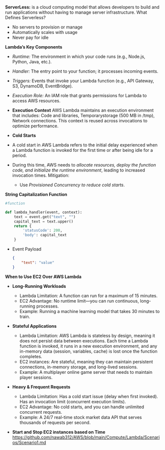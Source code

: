**ServerLess:** is a cloud computing model that allows developers to build and run applications without having to manage server infrastructure. What Defines Serverless?
- No servers to provision or manage
- Automatically scales with usage
- Never pay for idle

**Lambda’s Key Components**
- *Runtime:* The environment in which your code runs (e.g., Node.js, Python, Java, etc.).
- *Handler:* The entry point to your function; it processes incoming events.
- *Triggers:* Events that invoke your Lambda function (e.g., API Gateway, S3, DynamoDB, EventBridge).
- *Execution Role:* An IAM role that grants permissions for Lambda to access AWS resources.

- **Execution Context** AWS Lambda maintains an execution environment that includes: Code and libraries, Temporarystorage (500 MB in /tmp), Network connections. This context is reused across invocations to optimize performance.

- **Cold Starts**
 - A cold start in AWS Lambda refers to the initial delay experienced when a Lambda function is invoked for the first time or after being idle for a period.
 - During this time, AWS needs to *allocate resources, deploy the function code, and initialize the runtime environment*, leading to increased invocation times. Mitigation:
   - Use *Provisioned Concurrency to reduce cold starts*.

**String Capitalization Function**
```python
#function

def lambda_handler(event, context):
    text = event.get("text", "")
    capital_text = text.upper()
    return {
        'statusCode': 200,
        'body': capital_text
    }
```
- Event Payload
  ```json
  {
      "text": "value"
  }
  ```
 
**When to Use EC2 Over AWS Lambda**
- **Long-Running Workloads**
  - Lambda Limitation: A function can run for a maximum of 15 minutes.
  - EC2 Advantage: No runtime limit—you can run continuous, long-running processes.
  - Example: Running a machine learning model that takes 30 minutes to train.
- **Stateful Applications**
  - Lambda Limitation: AWS Lambda is stateless by design, meaning it does not persist data between executions. Each time a Lambda function is invoked, it runs in a new execution environment, and any in-memory data (session, variables, cache) is lost once the function completes.
  - EC2 instances: Are stateful, meaning they can maintain persistent connections, in-memory storage, and long-lived sessions.
  - Example: A multiplayer online game server that needs to maintain player sessions.
- **Heavy & Frequent Requests**
  - Lambda Limitation: Has a cold start issue (delay when first invoked). Has an invocation limit (concurrent execution limits).
  - EC2 Advantage: No cold starts, and you can handle unlimited concurrent requests.
  - Example: A 24/7 real-time stock market data API that serves thousands of requests per second.
 
- **Start and Stop EC2 instances based on Time** https://github.com/nawab312/AWS/blob/main/Compute/Lambda/Scenarios/Scenario1.md
